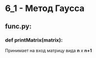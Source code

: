 # 6_1 - Метод Гаусса
## func.py:
### def printMatrix(matrix):
  Принимает на вход матрицу вида **n** *x* **n+1** 
